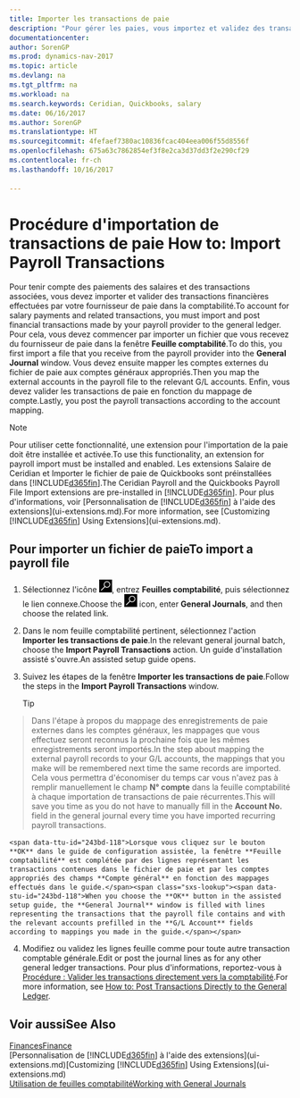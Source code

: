 ```yaml
---
title: Importer les transactions de paie
description: "Pour gérer les paies, vous importez et validez des transactions financières de votre fournisseur de paie dans la comptabilité, en utilisant une extension de paie telle que Ceridian ou Quickbooks."
documentationcenter: 
author: SorenGP
ms.prod: dynamics-nav-2017
ms.topic: article
ms.devlang: na
ms.tgt_pltfrm: na
ms.workload: na
ms.search.keywords: Ceridian, Quickbooks, salary
ms.date: 06/16/2017
ms.author: SorenGP
ms.translationtype: HT
ms.sourcegitcommit: 4fefaef7380ac10836fcac404eea006f55d8556f
ms.openlocfilehash: 675a63c7862854ef3f8e2ca3d37dd3f2e290cf29
ms.contentlocale: fr-ch
ms.lasthandoff: 10/16/2017

---
```

# <a name="how-to-import-payroll-transactions"></a><span data-ttu-id="243bd-103">Procédure d'importation de transactions de paie </span><span class="sxs-lookup"><span data-stu-id="243bd-103">How to: Import Payroll Transactions</span></span>
<span data-ttu-id="243bd-104">Pour tenir compte des paiements des salaires et des transactions associées, vous devez importer et valider des transactions financières effectuées par votre fournisseur de paie dans la comptabilité.</span><span class="sxs-lookup"><span data-stu-id="243bd-104">To account for salary payments and related transactions, you must import and post financial transactions made by your payroll provider to the general ledger.</span></span> <span data-ttu-id="243bd-105">Pour cela, vous devez commencer par importer un fichier que vous recevez du fournisseur de paie dans la fenêtre **Feuille comptabilité**.</span><span class="sxs-lookup"><span data-stu-id="243bd-105">To do this, you first import a file that you receive from the payroll provider into the **General Journal** window.</span></span> <span data-ttu-id="243bd-106">Vous devez ensuite mapper les comptes externes du fichier de paie aux comptes généraux appropriés.</span><span class="sxs-lookup"><span data-stu-id="243bd-106">Then you map the external accounts in the payroll file to the relevant G/L accounts.</span></span> <span data-ttu-id="243bd-107">Enfin, vous devez valider les transactions de paie en fonction du mappage de compte.</span><span class="sxs-lookup"><span data-stu-id="243bd-107">Lastly, you post the payroll transactions according to the account mapping.</span></span>

> [!NOTE]  
>   <span data-ttu-id="243bd-108">Pour utiliser cette fonctionnalité, une extension pour l'importation de la paie doit être installée et activée.</span><span class="sxs-lookup"><span data-stu-id="243bd-108">To use this functionality, an extension for payroll import must be installed and enabled.</span></span> <span data-ttu-id="243bd-109">Les extensions Salaire de Ceridian et Importer le fichier de paie de Quickbooks sont préinstallées dans [!INCLUDE[d365fin](includes/d365fin_md.md)].</span><span class="sxs-lookup"><span data-stu-id="243bd-109">The Ceridian Payroll and the Quickbooks Payroll File Import extensions are pre-installed in [!INCLUDE[d365fin](includes/d365fin_md.md)].</span></span> <span data-ttu-id="243bd-110">Pour plus d'informations, voir [Personnalisation de [!INCLUDE[d365fin](includes/d365fin_md.md)] à l'aide des extensions](ui-extensions.md).</span><span class="sxs-lookup"><span data-stu-id="243bd-110">For more information, see [Customizing [!INCLUDE[d365fin](includes/d365fin_md.md)] Using Extensions](ui-extensions.md).</span></span>

## <a name="to-import-a-payroll-file"></a><span data-ttu-id="243bd-111">Pour importer un fichier de paie</span><span class="sxs-lookup"><span data-stu-id="243bd-111">To import a payroll file</span></span>
1. <span data-ttu-id="243bd-112">Sélectionnez l'icône ![Page ou état pour la recherche](media/ui-search/search_small.png "Page ou état pour la recherche"), entrez **Feuilles comptabilité**, puis sélectionnez le lien connexe.</span><span class="sxs-lookup"><span data-stu-id="243bd-112">Choose the ![Search for Page or Report](media/ui-search/search_small.png "Search for Page or Report icon") icon, enter **General Journals**, and then choose the related link.</span></span>
2. <span data-ttu-id="243bd-113">Dans le nom feuille comptabilité pertinent, sélectionnez l'action **Importer les transactions de paie**.</span><span class="sxs-lookup"><span data-stu-id="243bd-113">In the relevant general journal batch, choose the **Import Payroll Transactions** action.</span></span> <span data-ttu-id="243bd-114">Un guide d'installation assisté s'ouvre.</span><span class="sxs-lookup"><span data-stu-id="243bd-114">An assisted setup guide opens.</span></span>
3. <span data-ttu-id="243bd-115">Suivez les étapes de la fenêtre **Importer les transactions de paie**.</span><span class="sxs-lookup"><span data-stu-id="243bd-115">Follow the steps in the **Import Payroll Transactions** window.</span></span>

    > [!TIP]  
>   <span data-ttu-id="243bd-116">Dans l'étape à propos du mappage des enregistrements de paie externes dans les comptes généraux, les mappages que vous effectuez seront reconnus la prochaine fois que les mêmes enregistrements seront importés.</span><span class="sxs-lookup"><span data-stu-id="243bd-116">In the step about mapping the external payroll records to your G/L accounts, the mappings that you make will be remembered next time the same records are imported.</span></span> <span data-ttu-id="243bd-117">Cela vous permettra d'économiser du temps car vous n'avez pas à remplir manuellement le champ **N° compte** dans la feuille comptabilité à chaque importation de transactions de paie récurrentes.</span><span class="sxs-lookup"><span data-stu-id="243bd-117">This will save you time as you do not have to manually fill in the **Account No.** field in the general journal every time you have imported recurring payroll transactions.</span></span>   

    <span data-ttu-id="243bd-118">Lorsque vous cliquez sur le bouton **OK** dans le guide de configuration assistée, la fenêtre **Feuille comptabilité** est complétée par des lignes représentant les transactions contenues dans le fichier de paie et par les comptes appropriés des champs **Compte général** en fonction des mappages effectués dans le guide.</span><span class="sxs-lookup"><span data-stu-id="243bd-118">When you choose the **OK** button in the assisted setup guide, the **General Journal** window is filled with lines representing the transactions that the payroll file contains and with the relevant accounts prefilled in the **G/L Account** fields according to mappings you made in the guide.</span></span>
4. <span data-ttu-id="243bd-119">Modifiez ou validez les lignes feuille comme pour toute autre transaction comptable générale.</span><span class="sxs-lookup"><span data-stu-id="243bd-119">Edit or post the journal lines as for any other general ledger transactions.</span></span> <span data-ttu-id="243bd-120">Pour plus d'informations, reportez-vous à [Procédure : Valider les transactions directement vers la comptabilité](finance-how-post-transactions-directly.md).</span><span class="sxs-lookup"><span data-stu-id="243bd-120">For more information, see [How to: Post Transactions Directly to the General Ledger](finance-how-post-transactions-directly.md).</span></span>   

## <a name="see-also"></a><span data-ttu-id="243bd-121">Voir aussi</span><span class="sxs-lookup"><span data-stu-id="243bd-121">See Also</span></span>
[<span data-ttu-id="243bd-122">Finances</span><span class="sxs-lookup"><span data-stu-id="243bd-122">Finance</span></span>](finance.md)  
<span data-ttu-id="243bd-123">[Personnalisation de [!INCLUDE[d365fin](includes/d365fin_md.md)] à l'aide des extensions](ui-extensions.md)</span><span class="sxs-lookup"><span data-stu-id="243bd-123">[Customizing [!INCLUDE[d365fin](includes/d365fin_md.md)] Using Extensions](ui-extensions.md)</span></span>  
[<span data-ttu-id="243bd-124">Utilisation de feuilles comptabilité</span><span class="sxs-lookup"><span data-stu-id="243bd-124">Working with General Journals</span></span>](ui-work-general-journals.md)  

